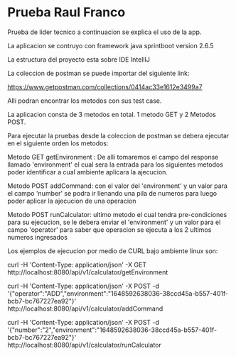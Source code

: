 # Prueba Raul Franco
Prueba de lider tecnico a continuacion se explica el uso de la app.

La aplicacion se contruyo con framework java sprintboot version 2.6.5

La estructura del proyecto esta sobre IDE IntellIJ

La coleccion de postman se puede importar del siguiente link:

https://www.getpostman.com/collections/0414ac33e1612e3499a7

Alli podran encontrar los metodos con sus test case.

La aplicacion consta de 3 metodos en total. 1 metodo GET y 2 Metodos POST.

Para ejecutar la pruebas desde la coleccion de postman se debera ejecutar en el siguiente orden los metodos:

Metodo GET getEnvironment : De alli tomaremos el campo del response llamado 'environment' el cual sera la entrada para los siguientes metodos poder identificar a cual ambiente aplicara la ajecucion.

Metodo POST addCommand: con el valor del 'environment' y un valor para el campo 'number' se podra ir llenando una pila de numeros para luego poder aplicar la ajecucion de una operacion

Metodo POST runCalculator: ultimo metodo el cual tendra pre-condiciones para su ejecucion, se le debera enviar el 'environment' y un valor para el campo 'operator' para saber que operacion se ejecuta a los 2 ultimos numeros ingresados

 Los ejemplos de ejecucion por medio de CURL bajo ambiente linux son:

curl -H 'Content-Type: application/json' -X GET http://localhost:8080/api/v1/calculator/getEnvironment

curl -H 'Content-Type: application/json' -X POST -d '{"operator":"ADD","environment":"1648592638036-38ccd45a-b557-401f-bcb7-bc767227ea92"}' http://localhost:8080/api/v1/calculator/addCommand

curl -H 'Content-Type: application/json' -X POST -d '{"number":"2","environment":"1648592638036-38ccd45a-b557-401f-bcb7-bc767227ea92"}' http://localhost:8080/api/v1/calculator/runCalculator
